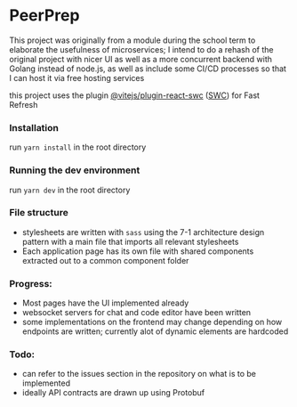 # PeerPrep

This project was originally from a module during the school term to elaborate the usefulness of microservices; I intend to do a rehash of the original project with nicer UI as well as a more concurrent backend with Golang instead of node.js, as well as include some CI/CD processes so that I can host it via free hosting services

this project uses the plugin [@vitejs/plugin-react-swc](https://github.com/vitejs/vite-plugin-react-swc) ([SWC](https://swc.rs/)) for Fast Refresh

### Installation

run `yarn install` in the root directory

### Running the dev environment

run `yarn dev` in the root directory

### File structure

- stylesheets are written with `sass` using the 7-1 architecture design pattern with a main file that imports all relevant stylesheets
- Each application page has its own file with shared components extracted out to a common component folder

### Progress:

- Most pages have the UI implemented already
- websocket servers for chat and code editor have been written
- some implementations on the frontend may change depending on how endpoints are written; currently alot of dynamic elements are hardcoded

### Todo:

- can refer to the issues section in the repository on what is to be implemented
- ideally API contracts are drawn up using Protobuf
